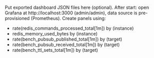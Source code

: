 Put exported dashboard JSON files here (optional).
After start: open Grafana at http://localhost:3000 (admin/admin),
data source is pre-provisioned (Prometheus). Create panels using:
- rate(redis_commands_processed_total[1m]) by (instance)
- redis_memory_used_bytes by (instance)
- rate(bench_pubsub_published_total[1m]) by (target)
- rate(bench_pubsub_received_total[1m]) by (target)
- rate(bench_ttl_sets_total[1m]) by (target)
